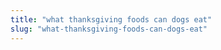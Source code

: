 ```yaml
---
title: "what thanksgiving foods can dogs eat"
slug: "what-thanksgiving-foods-can-dogs-eat"
---
```


